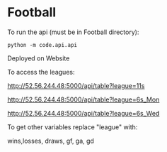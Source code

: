 # Football

To run the api (must be in Football directory):
```
python -m code.api.api
```

Deployed on Website

To access the leagues:

http://52.56.244.48:5000/api/table?league=11s 

http://52.56.244.48:5000/api/table?league=6s_Mon

http://52.56.244.48:5000/api/table?league=6s_Wed

To get other variables replace "league" with:

wins,losses, draws, gf, ga, gd